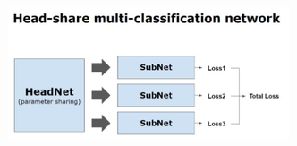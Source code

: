 
<img src="https://github.com/boostcampaitech3/level1-image-classification-level1-nlp-07/blob/main/hy_baseline/model.JPG">
